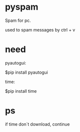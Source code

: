 # pyspam
Spam for pc.

used to spam messages by ctrl + v


# need
pyautogui:

  $pip install pyautogui

time:

  $pip install time
  
# ps
if time don`t download, continue
